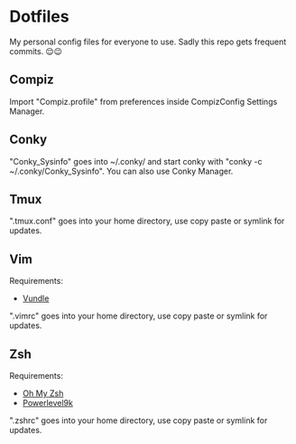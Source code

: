 # Dotfiles

My personal config files for everyone to use.
Sadly this repo gets frequent commits. 😌😉

## Compiz

Import  "Compiz.profile" from preferences inside CompizConfig Settings Manager.

## Conky

"Conky_Sysinfo" goes into ~/.conky/ and start conky with "conky -c ~/.conky/Conky_Sysinfo".
You can also use Conky Manager.

## Tmux

".tmux.conf" goes into your home directory, use copy paste or symlink for updates.

## Vim

Requirements:

* [Vundle](https://github.com/VundleVim/Vundle.vim)

".vimrc" goes into your home directory, use copy paste or symlink for updates.

## Zsh

Requirements:

* [Oh My Zsh](https://github.com/robbyrussell/oh-my-zsh)
* [Powerlevel9k](https://github.com/bhilburn/powerlevel9k)

".zshrc" goes into your home directory, use copy paste or symlink for updates.
